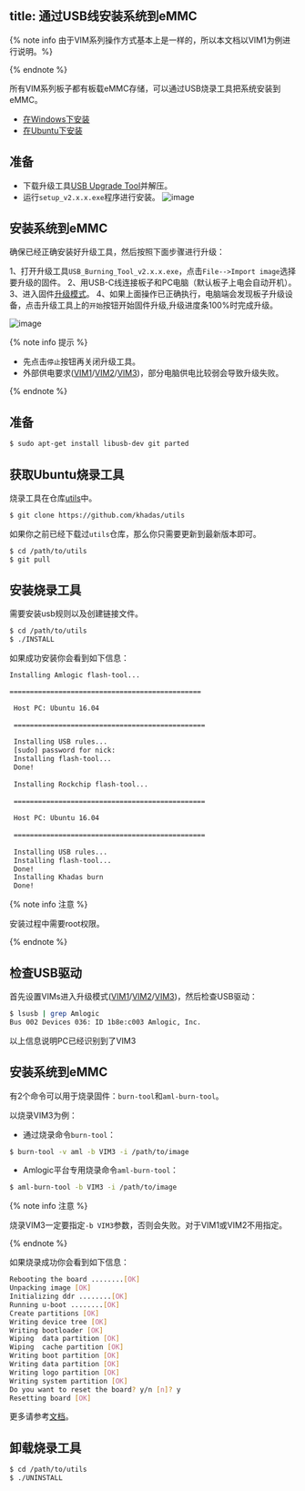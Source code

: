 title: 通过USB线安装系统到eMMC
---

{% note info 由于VIM系列操作方式基本上是一样的，所以本文档以VIM1为例进行说明。%}

{% endnote %}

所有VIM系列板子都有板载eMMC存储，可以通过USB烧录工具把系统安装到eMMC。


<ul class="nav nav-tabs" id="myTab" role="tablist">
  <li class="nav-item" role="presentation">
    <a class="nav-link active" id="win-tab" data-toggle="tab" href="#win" role="tab" aria-controls="win" aria-selected="true">在Windows下安装</a>
  </li>
  <li class="nav-item" role="presentation">
    <a class="nav-link" id="ubu-tab" data-toggle="tab" href="#ubu" role="tab" aria-controls="ubu" aria-selected="false">在Ubuntu下安装</a>
  </li>
</ul>
<div class="tab-content" id="myTabContent">
<div class="tab-pane fade show active" id="win" role="tabpanel" aria-labelledby="win-tab">

## 准备
* 下载升级工具[USB Upgrade Tool](https://dl.khadas.com/Tools/USB_Burning_Tool_v2.2.0.zip)并解压。
* 运行`setup_v2.x.x.exe`程序进行安装。
![image](/linux/images/vim1/usb_upgrade_tool_setup_v217_zh.png)

## 安装系统到eMMC

确保已经正确安装好升级工具，然后按照下面步骤进行升级：

1、打开升级工具`USB_Burning_Tool_v2.x.x.exe`，点击`File-->Import image`选择要升级的固件。
2、用USB-C线连接板子和PC电脑（默认板子上电会自动开机）。
3、进入固件[升级模式](/linux/zh-cn/vim1/BootIntoUpgradeMode.html)。
4、如果上面操作已正确执行，电脑端会发现板子升级设备，点击升级工具上的`开始`按钮开始固件升级,升级进度条100%时完成升级。

![image](/linux/images/vim1/usb_upgrade_tool_interface_v217_zh.png)

{% note info 提示 %}

* 先点击`停止`按钮再关闭升级工具。
* 外部供电要求([VIM1](/linux/zh-cn/vim1/ExtraPowerInput.html)/[VIM2](/linux/zh-cn/vim2/ExtraPowerInput.html)/[VIM3](/linux/zh-cn/vim3/ExtraPowerInput.html))，部分电脑供电比较弱会导致升级失败。

{% endnote %}

</div>
<div class="tab-pane fade" id="ubu" role="tabpanel" aria-labelledby="ubu-tab">

## 准备

```bash
$ sudo apt-get install libusb-dev git parted
```

## 获取Ubuntu烧录工具

烧录工具在仓库[utils](https://github.com/khadas/utils)中。

```bash
$ git clone https://github.com/khadas/utils
```

如果你之前已经下载过`utils`仓库，那么你只需要更新到最新版本即可。

```bash
$ cd /path/to/utils
$ git pull
```

## 安装烧录工具

需要安装usb规则以及创建链接文件。

```bash
$ cd /path/to/utils
$ ./INSTALL
```

如果成功安装你会看到如下信息：

```bash
Installing Amlogic flash-tool...

===============================================

 Host PC: Ubuntu 16.04
 
 ===============================================
 
 Installing USB rules...
 [sudo] password for nick:
 Installing flash-tool...
 Done!
 
 Installing Rockchip flash-tool...
 
 ===============================================
         
 Host PC: Ubuntu 16.04
                 
 ===============================================
                   
 Installing USB rules...
 Installing flash-tool...
 Done!
 Installing Khadas burn
 Done!
```

{% note info 注意 %}

安装过程中需要root权限。

{% endnote %}

## 检查USB驱动
首先设置VIMs进入升级模式([VIM1](/linux/zh-cn/vim1/BootIntoUpgradeMode.html)/[VIM2](/linux/zh-cn/vim2/BootIntoUpgradeMode.html)/[VIM3](/linux/zh-cn/vim3/BootIntoUpgradeMode.html))，然后检查USB驱动：

```bash
$ lsusb | grep Amlogic
Bus 002 Devices 036: ID 1b8e:c003 Amlogic, Inc.
```

以上信息说明PC已经识别到了VIM3

## 安装系统到eMMC

有2个命令可以用于烧录固件：`burn-tool`和`aml-burn-tool`。

以烧录VIM3为例：

* 通过烧录命令`burn-tool`：

```bash
$ burn-tool -v aml -b VIM3 -i /path/to/image
```

* Amlogic平台专用烧录命令`aml-burn-tool`：

```bash
$ aml-burn-tool -b VIM3 -i /path/to/image
```

{% note info 注意 %}

烧录VIM3一定要指定`-b VIM3`参数，否则会失败。对于VIM1或VIM2不用指定。

{% endnote %}

如果烧录成功你会看到如下信息：

```bash
Rebooting the board ........[OK]
Unpacking image [OK]
Initializing ddr ........[OK]
Running u-boot ........[OK]
Create partitions [OK]
Writing device tree [OK]
Writing bootloader [OK]
Wiping  data partition [OK]
Wiping  cache partition [OK]
Writing boot partition [OK]
Writing data partition [OK]
Writing logo partition [OK]
Writing system partition [OK]
Do you want to reset the board? y/n [n]? y
Resetting board [OK]

```

更多请参考[文档](https://github.com/khadas/utils/tree/master/aml-flash-tool/docs)。

## 卸载烧录工具

```bash
$ cd /path/to/utils
$ ./UNINSTALL
```

</div>
</div>

